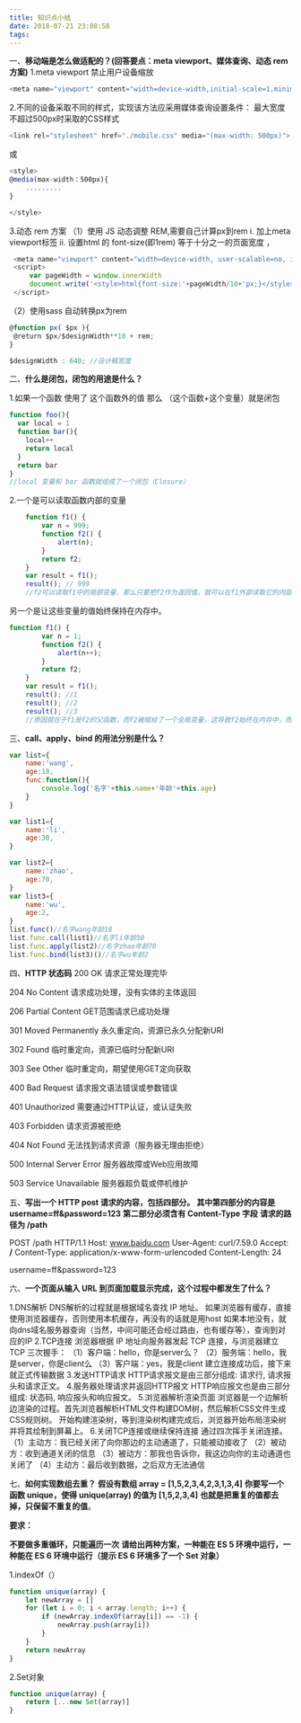 ```yaml
---
title: 知识点小结
date: 2018-07-21 23:08:58
tags:
---
```

一、**移动端是怎么做适配的？(回答要点：meta viewport、媒体查询、动态 rem 方案)**
1.meta viewport
禁止用户设备缩放
```js
<meta name="viewport" content="width=device-width,initial-scale=1,minimum-scale=1,maximum-scale=1,user-scalable=no" />
```
2.不同的设备采取不同的样式，实现该方法应采用媒体查询设置条件：
最大宽度不超过500px时采取的CSS样式
```js
<link rel="stylesheet" href="./mobile.css" media="(max-width: 500px)">
```
或
```js
<style>
@media(max-width：500px){
    .........
}

</style>
```
3.动态 rem 方案
（1）使用 JS 动态调整 REM,需要自己计算px到rem
            i. 加上meta viewport标签
            ii. 设置html 的 font-size(即1rem)  等于十分之一的页面宽度 ，
```js
 <meta name="viewport" content="width=device-width, user-scalable=no, initial-scale=1.0, maximum-scale=1.0, minimum-scale=1.0">
 <script>
     var pageWidth = window.innerWidth
     document.write('<style>html{font-size:'+pageWidth/10+'px;}</style>')
 </script>
 ```
 （2）使用sass 自动转换px为rem
 ```js
@function px( $px ){
  @return $px/$designWidth**10 + rem;
}

$designWidth : 640; //设计稿宽度
```
          


二、**什么是闭包，闭包的用途是什么？**

1.如果一个函数  使用了 这个函数外的值  那么 （这个函数+这个变量）就是闭包
```js
function foo(){
  var local = 1
  function bar(){
    local++
    return local
  }
  return bar
}
//local 变量和 bar 函数就组成了一个闭包（Closure）
```
2.一个是可以读取函数内部的变量
```js
    function f1() {
        var n = 999;
        function f2() {
            alert(n);
        }
        return f2;
    }
    var result = f1();
    result(); // 999
    //f2可以读取f1中的局部变量，那么只要把f2作为返回值，就可以在f1外部读取它的内部变量，
```
另一个是让这些变量的值始终保持在内存中。
```js
function f1() {
        var n = 1;
        function f2() {
            alert(n++);
        }
        return f2;
    }
    var result = f1();
    result(); //1
    result(); //2
    result(); //3
    //原因就在于f1是f2的父函数，而f2被赋给了一个全局变量，这导致f2始终在内存中，而f2的存在依赖于f1，因此f1也始终在内存中，不会在调用结束后，被垃圾回收机制（garbage collection）回收。

```
       


三、**call、apply、bind 的用法分别是什么？**
        

```js
var list={
    name:'wang',
    age:18,
    func:function(){
        console.log('名字'+this.name+'年龄'+this.age)
    }
}

var list1={
    name:'li',
    age:30,
}

var list2={
    name:'zhao',
    age:70,
}
var list3={
    name:'wu',
    age:2,
}
list.func()//名字wang年龄18
list.func.call(list1)//名字li年龄30
list.func.apply(list2)//名字zhao年龄70
list.func.bind(list3)()//名字wu年龄2
```
       


四、**HTTP 状态码**
200 OK
请求正常处理完毕

204 No Content
请求成功处理，没有实体的主体返回

206 Partial Content
GET范围请求已成功处理

301 Moved Permanently
永久重定向，资源已永久分配新URI

302 Found
临时重定向，资源已临时分配新URI

303 See Other
临时重定向，期望使用GET定向获取

400 Bad Request
请求报文语法错误或参数错误

401 Unauthorized
需要通过HTTP认证，或认证失败

403 Forbidden
请求资源被拒绝

404 Not Found
无法找到请求资源（服务器无理由拒绝）

500 Internal Server Error
服务器故障或Web应用故障

503 Service Unavailable
服务器超负载或停机维护
       



五、**写出一个 HTTP post 请求的内容，包括四部分。**
**其中第四部分的内容是 username=ff&password=123**
**第二部分必须含有 Content-Type 字段**
**请求的路径为 /path**
           
           
POST /path HTTP/1.1
Host: www.baidu.com
User-Agent: curl/7.59.0
Accept: **/**
Content-Type: application/x-www-form-urlencoded
Content-Length: 24
          
username=ff&password=123
           


六、**一个页面从输入 URL 到页面加载显示完成，这个过程中都发生了什么？**

1.DNS解析
DNS解析的过程就是根据域名查找 IP 地址。
如果浏览器有缓存，直接使用浏览器缓存，否则使用本机缓存，再没有的话就是用host
如果本地没有，就向dns域名服务器查询（当然，中间可能还会经过路由，也有缓存等），查询到对应的IP
2.TCP连接
浏览器根据 IP 地址向服务器发起 TCP 连接，与浏览器建立 TCP 三次握手：
（1）客户端：hello，你是server么？
（2）服务端：hello，我是server，你是client么
（3）客户端：yes，我是client
建立连接成功后，接下来就正式传输数据
3.发送HTTP请求
HTTP请求报文是由三部分组成: 请求行, 请求报头和请求正文。
4.服务器处理请求并返回HTTP报文
HTTP响应报文也是由三部分组成: 状态码, 响应报头和响应报文。
5.浏览器解析渲染页面
浏览器是一个边解析边渲染的过程。首先浏览器解析HTML文件构建DOM树，然后解析CSS文件生成CSS规则树。
开始构建渲染树，等到渲染树构建完成后，浏览器开始布局渲染树并将其绘制到屏幕上。
6.关闭TCP连接或继续保持连接
通过四次挥手关闭连接。
（1）主动方：我已经关闭了向你那边的主动通道了，只能被动接收了
（2）被动方：收到通道关闭的信息
（3）被动方：那我也告诉你，我这边向你的主动通道也关闭了
（4）主动方：最后收到数据，之后双方无法通信




七、**如何实现数组去重？**
**假设有数组 array = [1,5,2,3,4,2,3,1,3,4]**
**你要写一个函数 unique，使得**
**unique(array) 的值为 [1,5,2,3,4]**
**也就是把重复的值都去掉，只保留不重复的值**。
     
**要求：**
           
**不要做多重循环，只能遍历一次**
**请给出两种方案，一种能在 ES 5 环境中运行，一种能在 ES 6 环境中运行（提示 ES 6 环境多了一个 Set 对象）**
            
1.indexOf（）
```js
function unique(array) {
    let newArray = []
    for (let i = 0; i < array.length; i++) {
        if (newArray.indexOf(array[i]) == -1) {
            newArray.push(array[i])
        }
    }
    return newArray
}
```
        
2.Set对象
```js
function unique(array) {
    return [...new Set(array)]
}
```